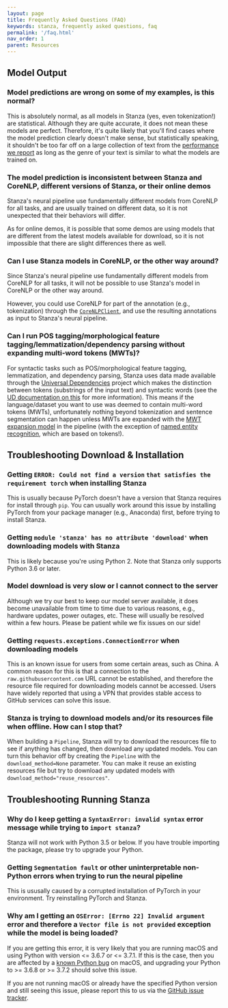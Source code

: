```yaml
---
layout: page
title: Frequently Asked Questions (FAQ)
keywords: stanza, frequently asked questions, faq
permalink: '/faq.html'
nav_order: 1
parent: Resources
---
```


## Model Output

### Model predictions are wrong on some of my examples, is this normal?

This is absolutely normal, as all models in Stanza (yes, even tokenization!) are statistical. Although they are quite accurate, it does not mean these models are perfect. Therefore, it's quite likely that you'll find cases where the model prediction clearly doesn't make sense, but statistically speaking, it shouldn't be too far off on a large collection of text from the [performance we report](performance.md) as long as the genre of your text is similar to what the models are trained on.

### The model prediction is inconsistent between Stanza and CoreNLP, different versions of Stanza, or their online demos

Stanza's neural pipeline use fundamentally different models from CoreNLP for all tasks, and are usually trained on different data, so it is not unexpected that their behaviors will differ.

As for online demos, it is possible that some demos are using models that are different from the latest models available for download, so it is not impossible that there are slight differences there as well.

### Can I use Stanza models in CoreNLP, or the other way around?

Since Stanza's neural pipeline use fundamentally different models from CoreNLP for all tasks, it will not be possible to use Stanza's model in CoreNLP or the other way around.

However, you could use CoreNLP for part of the annotation (e.g., tokenization) through the [`CoreNLPClient`](corenlp_client.md), and use the resulting annotations as input to Stanza's neural pipeline.

### Can I run POS tagging/morphological feature tagging/lemmatization/dependency parsing without expanding multi-word tokens (MWTs)?

For syntactic tasks such as POS/morphological feature tagging, lemmatization, and dependency parsing, Stanza uses data made available through the [Universal Dependencies](https://universaldependencies.org/) project which makes the distinction between tokens (substrings of the input text) and syntactic words (see the [UD documentation on this](https://universaldependencies.org/u/overview/tokenization.html) for more information). This means if the language/dataset you want to use was deemed to contain multi-word tokens (MWTs), unfortunately nothing beyond tokenization and sentence segmentation can happen unless MWTs are expanded with the [MWT expansion model](mwt.md) in the pipeline (with the exception of [named entity recognition](ner.md), which are based on tokens!).

## Troubleshooting Download & Installation

### Getting `ERROR: Could not find a version` `that satisfies the requirement torch` when installing Stanza

This is usually because PyTorch doesn't have a version that Stanza requires for install through `pip`. You can usually work around this issue by installing PyTorch from your package manager (e.g., Anaconda) first, before trying to install Stanza.

### Getting `module 'stanza' has no attribute 'download'` when downloading models with Stanza

This is likely because you're using Python 2. Note that Stanza only supports Python 3.6 or later.

### Model download is very slow or I cannot connect to the server

Although we try our best to keep our model server available, it does become unavailable from time to time due to various reasons, e.g., hardware updates, power outages, etc. These will usually be resolved within a few hours. Please be patient while we fix issues on our side!

### Getting `requests.exceptions.ConnectionError` when downloading models

This is an known issue for users from some certain areas, such as China. A common reason for this is that a connection to the `raw.githubusercontent.com` URL cannot be established, and therefore the resource file required for downloading models cannot be accessed. Users have widely reported that using a VPN that provides stable access to GitHub services can solve this issue.

### Stanza is trying to download models and/or its resources file when offline.  How can I stop that?

When building a `Pipeline`, Stanza will try to download the resources file to see if anything has changed, then download any updated models.  You can turn this behavior off by creating the `Pipeline` with the `download_method=None` parameter.  You can make it reuse an existing resources file but try to download any updated models with `download_method="reuse_resources"`.

## Troubleshooting Running Stanza

### Why do I keep getting a `SyntaxError: invalid syntax` error message while trying to `import stanza`?

Stanza will not work with Python 3.5 or below. If you have trouble importing the package, please try to upgrade your Python.

### Getting `Segmentation fault` or other uninterpretable non-Python errors when trying to run the neural pipeline

This is ususally caused by a corrupted installation of PyTorch in your environment. Try reinstalling PyTorch and Stanza.

### Why am I getting an `OSError: [Errno 22] Invalid argument` error and therefore a `Vector file is not provided` exception while the model is being loaded?

If you are getting this error, it is very likely that you are running macOS and using Python with version <= 3.6.7 or <= 3.7.1. If this is the case, then you are affected by a [known Python bug](https://bugs.python.org/issue24658) on macOS, and upgrading your Python to >= 3.6.8 or >= 3.7.2 should solve this issue.

If you are not running macOS or already have the specified Python version and still seeing this issue, please report this to us via the [GitHub issue tracker](https://github.com/stanfordnlp/stanza/issues).

